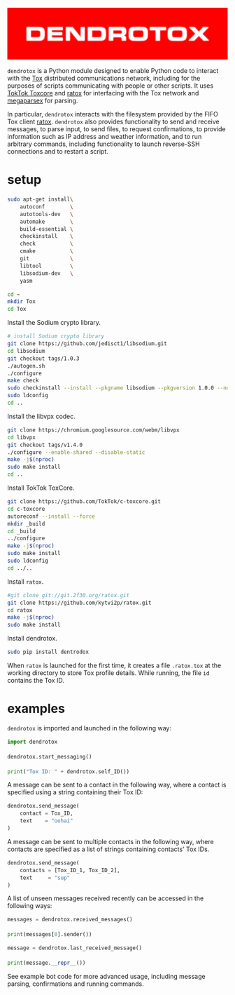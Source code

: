 ![](https://raw.githubusercontent.com/wdbm/dendrotox/master/media/dendrotox.png)

`dendrotox` is a Python module designed to enable Python code to interact with the [Tox](https://tox.chat/) distributed communications network, including for the purposes of scripts communicating with people or other scripts. It uses [TokTok Toxcore](https://github.com/TokTok/c-toxcore) and [ratox](https://github.com/kytvi2p/ratox) for interfacing with the Tox network and [megaparsex](https://github.com/wdbm/megaparsex) for parsing.

In particular, `dendrotox` interacts with the filesystem provided by the FIFO Tox client [ratox](https://github.com/kytvi2p/ratox). `dendrotox` also provides functionality to send and receive messages, to parse input, to send files, to request confirmations, to provide information such as IP address and weather information, and to run arbitrary commands, including functionality to launch reverse-SSH connections and to restart a script.

# setup

```Bash
sudo apt-get install\
    autoconf        \
    autotools-dev   \
    automake        \
    build-essential \
    checkinstall    \
    check           \
    cmake           \
    git             \
    libtool         \
    libsodium-dev   \
    yasm
```

```Bash
cd ~
mkdir Tox
cd Tox
```

Install the Sodium crypto library.

```Bash
# install Sodium crypto library
git clone https://github.com/jedisct1/libsodium.git
cd libsodium
git checkout tags/1.0.3
./autogen.sh
./configure
make check
sudo checkinstall --install --pkgname libsodium --pkgversion 1.0.0 --nodoc
sudo ldconfig
cd ..
```

Install the libvpx codec.

```Bash
git clone https://chromium.googlesource.com/webm/libvpx
cd libvpx
git checkout tags/v1.4.0
./configure --enable-shared --disable-static
make -j$(nproc)
sudo make install
cd ..
```

Install TokTok ToxCore.

```Bash
git clone https://github.com/TokTok/c-toxcore.git
cd c-toxcore
autoreconf --install --force
mkdir _build
cd _build
../configure
make -j$(nproc)
sudo make install
sudo ldconfig
cd ../..
```

Install `ratox`.

```Bash
#git clone git://git.2f30.org/ratox.git
git clone https://github.com/kytvi2p/ratox.git
cd ratox
make -j$(nproc)
sudo make install
```

Install dendrotox.

```Bash
sudo pip install dentrodox
```

When `ratox` is launched for the first time, it creates a file `.ratox.tox` at the working directory to store Tox profile details. While running, the file `id` contains the Tox ID.

# examples

`dendrotox` is imported and launched in the following way:

```Python
import dendrotox

dendrotox.start_messaging()

print("Tox ID: " + dendrotox.self_ID())
```

A message can be sent to a contact in the following way, where a contact is specified using a string containing their Tox ID:

```Python
dendrotox.send_message(
    contact = Tox_ID,
    text    = "oohai"
)
```

A message can be sent to multiple contacts in the following way, where contacts are specified as a list of strings containing contacts' Tox IDs.

```Python
dendrotox.send_message(
    contacts = [Tox_ID_1, Tox_ID_2],
    text     = "sup"
)
```

A list of unseen messages received recently can be accessed in the following ways:

```Python
messages = dendrotox.received_messages()

print(messages[0].sender())
```

```Python
message = dendrotox.last_received_message()

print(message.__repr__())
```

See example bot code for more advanced usage, including message parsing, confirmations and running commands.
